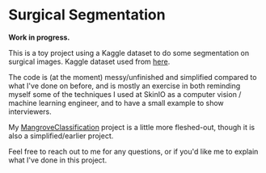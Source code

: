 # Surgical Segmentation

**Work in progress.**


This is a toy project using a Kaggle dataset to do some segmentation on surgical images.
Kaggle dataset used from [here](https://www.kaggle.com/datasets/yjh4374/sisvse-dataset).

The code is (at the moment) messy/unfinished and simplified compared to what I've done on before, and is mostly an exercise in both reminding myself some of the techniques I used at SkinIO as a computer vision / machine learning engineer, and to have a small example to show interviewers.

My [MangroveClassification](https://github.com/nkinnaird/MangroveClassification/tree/master) project is a little more fleshed-out, though it is also a simplified/earlier project. 

Feel free to reach out to me for any questions, or if you'd like me to explain what I've done in this project.
